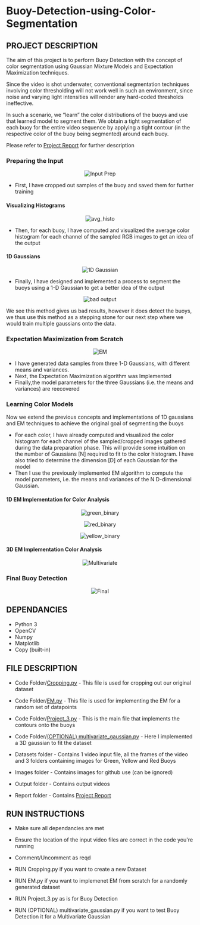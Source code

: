 # Buoy-Detection-using-Color-Segmentation

## **PROJECT DESCRIPTION**

The aim of this project is to perform Buoy Detection with the concept of color segmentation using Gaussian Mixture Models and Expectation Maximization techniques.

Since the video is shot underwater, conventional segmentation techniques involving color thresholding will not work well in such an environment, since noise and varying light intensities will render any hard-coded thresholds ineffective.

In such a scenario, we “learn” the color distributions of the buoys and use that learned model to segment them. We obtain a tight segmentation of each buoy for the entire video sequence by applying a tight contour (in the respective color of the buoy being segmented) around each buoy.

Please refer to [Project Report](https://github.com/adheeshc/Buoy-Detection-using-Color-Segmentation/blob/master/Report/Final%20Report.pdf) for further description

### Preparing the Input

<p align="center">
  <img src="/Images/Crop.png" alt="Input Prep">
</p>

- First, I have cropped out samples of the buoy and saved them for further training

#### Visualizing Histograms

<p align="center">
  <img src="/Images/avg_histo.png" alt="avg_histo">
</p>

- Then, for each buoy, I have computed and visualized the average color histogram for each channel of the sampled RGB images to get an idea of the output

#### 1D Gaussians

<p align="center">
  <img src="/Images/1D_gaussian.png" alt="1D Gaussian">
</p>

- Finally, I have designed and implemented a process to segment the buoys using a 1-D Gaussian to get a better idea of the output


<p align="center">
  <img src="/Images/output1.png" alt="bad output">
</p>

We see this method gives us bad results, however it does detect the buoys, we thus use this method as a stepping stone for our next step where we would train multiple gaussians onto the data.

### Expectation Maximization from Scratch

<p align="center">
  <img src="/Images/em.png" alt="EM">
</p>

- I have generated data samples from three 1-D Gaussians, with different means and variances.
- Next, the Expectation Maximization algorithm was Implemented
- Finally,the model parameters for the three Gaussians (i.e. the means and variances) are reecovered

### Learning Color Models

Now we extend the previous concepts and implementations of 1D gaussians and EM techniques to achieve the original goal of segmenting the buoys

- For each color, I have already computed and visualized the color histogram for each channel of the sampled/cropped images
gathered during the data preparation phase. This will provide some intuition on the number of Gaussians [N] required to fit to the color histogram. I have also tried to determine the dimension [D] of each Gaussian for the model
- Then I use the previously implemented EM algorithm to compute the model parameters, i.e. the means and
variances of the N D-dimensional Gaussian.

#### 1D EM Implementation for Color Analysis

<p align="center">
  <img src="/Images/green_binary.png" alt="green_binary">
</p>

<p align="center">
  <img src="/Images/red_binary.png" alt="red_binary">
</p>

<p align="center">
  <img src="/Images/yellow_binary.png" alt="yellow_binary">
</p>

#### 3D EM Implementation Color Analysis

<p align="center">
  <img src="/Images/3d_gaussian.png" alt="Multivariate">
</p>


### Final Buoy Detection

<p align="center">
  <img src="/Images/final.gif" alt="Final">
</p>


## **DEPENDANCIES**

- Python 3
- OpenCV
- Numpy
- Matplotlib
- Copy (built-in)


## **FILE DESCRIPTION**

- Code Folder/[Cropping.py](https://github.com/adheeshc/Buoy-Detection-using-Color-Segmentation/blob/master/Code/cropping.py) - This file is used for cropping out our original dataset
- Code Folder/[EM.py](https://github.com/adheeshc/Buoy-Detection-using-Color-Segmentation/blob/master/Code/EM.py) - This file is used for implementing the EM for a random set of datapoints
- Code Folder/[Project_3.py](https://github.com/adheeshc/Buoy-Detection-using-Color-Segmentation/blob/master/Code/Project_3.py) - This is the main file that implements the contours onto the buoys
- Code Folder/[(OPTIONAL) multivariate_gaussian.py](https://github.com/adheeshc/Buoy-Detection-using-Color-Segmentation/blob/master/Code/(OPTIONAL)%20multivariate_gaussian.py) - Here I implemented a 3D gaussian to fit the dataset

- Datasets folder - Contains 1 video input file, all the frames of the video and 3 folders containing images for Green, Yellow and Red Buoys 

- Images folder - Contains images for github use (can be ignored)

- Output folder - Contains output videos

- Report folder - Contains [Project Report](https://github.com/adheeshc/Buoy-Detection-using-Color-Segmentation/blob/master/Report/Final%20Report.pdf)

## **RUN INSTRUCTIONS**

- Make sure all dependancies are met
- Ensure the location of the input video files are correct in the code you're running
- Comment/Uncomment as reqd

- RUN Cropping.py if you want to create a new Dataset
- RUN EM.py if you want to implemenet EM from scratch for a randomly generated dataset
- RUN Project_3.py as is for Buoy Detection
- RUN (OPTIONAL) multivariate_gaussian.py if you want to test Buoy Detection it for a Multivariate Gaussian

